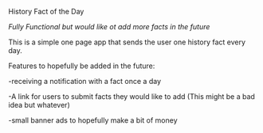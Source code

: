 History Fact of the Day

*Fully Functional but would like ot add more facts in the future*

This is a simple one page app that sends the user one history fact every day. 

Features to hopefully be added in the future:

  -receiving a notification with a fact once a day
  
  -A link for users to submit facts they would like to add (This might be a bad idea but whatever)
  
  -small banner ads to hopefully make a bit of money
